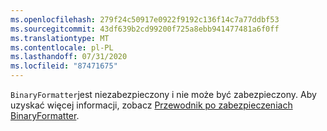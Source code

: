 ```yaml
---
ms.openlocfilehash: 279f24c50917e0922f9192c136f14c7a77ddbf53
ms.sourcegitcommit: 43df639b2cd99200f725a8ebb941477481a6f0ff
ms.translationtype: MT
ms.contentlocale: pl-PL
ms.lasthandoff: 07/31/2020
ms.locfileid: "87471675"
---
```

`BinaryFormatter`jest niezabezpieczony i nie może być zabezpieczony. Aby uzyskać więcej informacji, zobacz [Przewodnik po zabezpieczeniach BinaryFormatter](/dotnet/standard/serialization/binaryformatter-security-guide).
